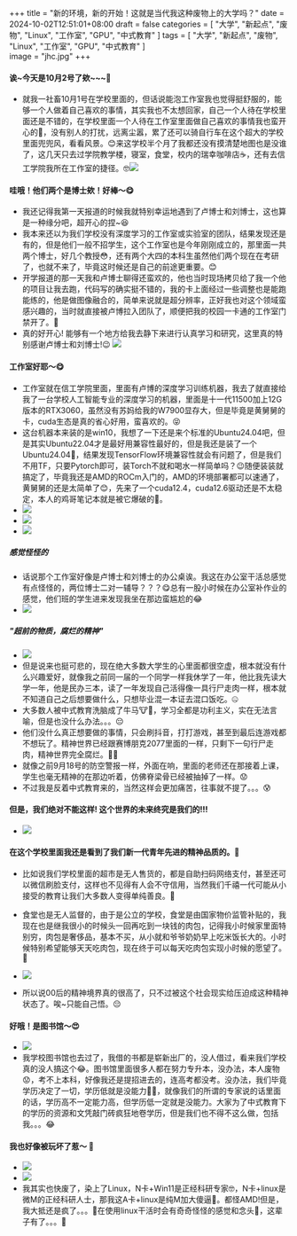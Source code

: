 +++
title = "新的环境，新的开始！这就是当代我这种废物上的大学吗？"
date = 2024-10-02T12:51:01+08:00
draft = false
categories = [
    "大学",
    "新起点",
    "废物",
    "Linux",
    "工作室",
    "GPU",
    "中式教育"
]
tags = [
    "大学",
    "新起点",
    "废物",
    "Linux",
    "工作室",
    "GPU",
    "中式教育"
]  
image = "jhc.jpg"
+++
#### 诶~今天是10月2号了欸~~~🤔

- 就我一社畜10月1号在学校里面的，但话说能泡工作室我也觉得挺舒服的，能够一个人做着自己喜欢的事情，其实我也不太想回家，自己一个人待在学校里面还是不错的，在学校里面一个人待在工作室里面做自己喜欢的事情我也蛮开心的🤗，没有别人的打扰，远离尘嚣，累了还可以骑自行车在这个超大的学校里面兜兜风，看看风景。😊来这学校半个月了我都还没有摸清楚地图也是没谁了，这几天只去过学院教学楼，寝室，食堂，校内的瑞幸咖啡店☕，还有去信工学院我所在工作室的捷径。🤓![](IMG20241001142408.jpg)

#### 哇哦！他们两个是博士欸！好棒～😋
- 我还记得我第一天报道的时候我就特别幸运地遇到了卢博士和刘博士，这也算是一种缘分吧，超开心的捏~😆
- 我本来还以为我们学校没有深度学习的工作室或实验室的团队，结果发现还是有的，但是他们一般不招学生，这个工作室也是今年刚刚成立的，那里面一共两个博士，好几个教授😳，还有两个大四的本科生虽然他们两个现在在考研了，也就不来了，毕竟这时候还是自己的前途更重要。😊
- 开学报道的那一天我和卢博士聊得还蛮欢的，他也当时现场拷贝给了我一个他的项目让我去跑，代码写的确实挺不错的，我的卡上面经过一些调整也是能跑能练的，他是做图像融合的，简单来说就是超分辨率，正好我也对这个领域蛮感兴趣的，当时就直接被卢博拉入团队了，顺便把我的校园一卡通的工作室门禁开了。🤗
- 真的好开心! 能够有一个地方给我去静下来进行认真学习和研究，这里真的特别感谢卢博士和刘博士!😉  ![](IMG20240928152205.jpg)

#### 工作室好耶～😋
- 工作室就在信工学院里面，里面有卢博的深度学习训练机器，我去了就直接给我了一台学校人工智能专业的深度学习的机器，里面是十一代11500加上12G版本的RTX3060，虽然没有苏妈给我的W7900显存大，但是毕竟是黄舅舅的卡，cuda生态是真的省心好用，蛮喜欢的。😝
- 这台机器本来装的是win10，我想了一下还是来个标准的Ubuntu24.04吧，但是其实Ubuntu22.04才是最好用兼容性最好的，但是我还是装了一个Ubuntu24.04🫠，结果发现TensorFlow环境兼容性就会有问题了，但是我们不用TF，只要Pytorch即可，装Torch不就和喝水一样简单吗？😉随便装装就搞定了，毕竟我还是AMD的ROCm入门的，AMD的环境部署都可以速通了，黄舅舅的还是太简单了😊，先来了一个cuda12.4，cuda12.6驱动还是不太稳定，本人的鸡哥笔记本就是被它爆破的🤣。
- ![](IMG20240930205906.jpg)
- ![](IMG20240930184917.jpg)
- ![](IMG20240930184832.jpg)

##### 感觉怪怪的
- 话说那个工作室好像是卢博士和刘博士的办公桌诶。我这在办公室干活总感觉有点怪怪的，两位博士二对一辅导？？？😋总有一股小时候在办公室补作业的感觉，他们班的学生进来发现我坐在那边蛮尴尬的😂
- ![](IMG20240930190836.jpg)

##### "超前的物质，腐烂的精神"
- ![](Happy-av6.jpeg)
- 但是说来也挺可悲的，现在绝大多数大学生的心里面都很空虚，根本就没有什么兴趣爱好，就像我之前同一届的一个同学一样我休学了一年，他比我先读大学一年，他是民办三本，读了一年发现自己活得像一具行尸走肉一样，根本就不知道自己之后想要做什么，只想毕业混一本证去混口饭吃。🤐
- 大多数人被中式教育洗脑成了牛马🐮🐴，学习全都是功利主义，实在无法言喻，但是也没什么办法。。。😔
- 他们没什么真正想要做的事情，只会刷抖音，打打游戏，甚至到最后连游戏都不想玩了。精神世界已经跟赛博朋克2077里面的一样，只剩下一句行尸走肉，精神世界完全腐烂。😮‍💨
- 就像之前9月18号的防空警报一样，外面在响，里面的老师还在那接着上课，学生也毫无精神的在那边听着，仿佛脊梁骨已经被抽掉了一样。😟
- 不过我是反着中式教育来的，当然这样会更加痛苦，往事就不提了。。。😰

#### 但是，我们绝对不能这样! 这个世界的未来终究是我们的!!!
- ![](boss_av6.jpg)
#### 在这个学校里面我还是看到了我们新一代青年先进的精神品质的。🫤
- 比如说我们学校里面的超市是无人售货的，都是自助扫码网络支付，甚至还可以微信刷脸支付，这样也不见得有人会不守信用，当然我们千禧一代可能从小接受的教育让我们大多数人变得单纯善良。🙂
- 食堂也是无人监督的，由于是公立的学校，食堂是由国家物价监管补贴的，我现在也是继我很小的时候头一回再吃到一块钱的肉包，记得我小时候家里面特别穷，肉包是奢侈品，基本不买，从小就和爷爷奶奶早上吃米饭长大的。小时候特别希望能够天天吃肉包，现在终于可以每天吃肉包实现小时候的愿望了。🥰
- ![](IMG20240920111224.jpg)

- 所以说00后的精神境界真的很高了，只不过被这个社会现实给压迫成这种精神状态了。唉~只能自己悟。😔

#### 好哦！是图书馆～😍
- ![](1727789436260.jpeg)
- 我学校图书馆也去过了，我借的书都是崭新出厂的，没人借过，看来我们学校真的没人搞这个😂。图书馆里面很多人都在努力专升本，没办法，本人废物😟，考不上本科，好像我还是提招进去的，连高考都没考。没办法，我们毕竟学历决定了一切，学历低就是没能力😮‍💨，就像我们的所谓的专家说的话里面的话，学历高不一定能力高，但学历低一定就是没能力。大家为了中式教育下的学历的资源和文凭敲门砖疯狂地卷学历，但是我们也不得不这么做，包括我。。。😂

#### 我也好像被玩坏了惹～ 🥵
- ![](Image_1727787999984.jpg)
- ![](Screenshot.jpg)
- 我其实也快废了，染上了Linux，N卡+Win11是正经科研专家🤓，N卡+linux是微M的正经科研人士，那我这A卡+linux是纯M加大傻逼🤪。都怪AMD!但是， 我大抵还是疯了。。。🫨在使用linux干活时会有奇奇怪怪的感觉和念头🥵，这辈子有了。。。🤣